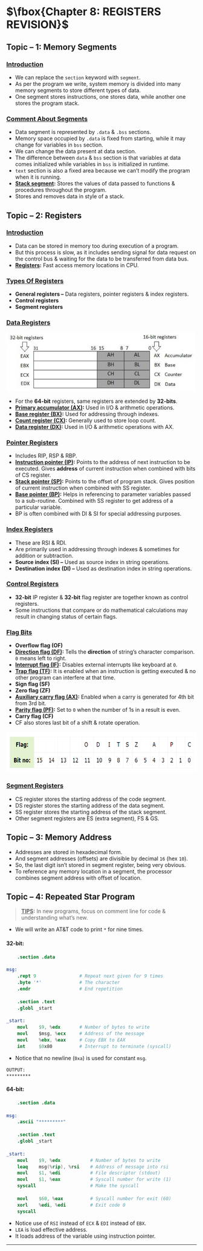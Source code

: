 # $\fbox{Chapter 8: REGISTERS REVISION}$





## **Topic – 1: Memory Segments**

### <u>Introduction</u>

- We can replace the `section` keyword with `segment`.
- As per the program we write, system memory is divided into many memory segments to store different types of data.
- One segment stores instructions, one stores data, while another one stores the program stack.


### <u>Comment About Segments</u>

- Data segment is represented by `.data` & `.bss` sections.
- Memory space occupied by `.data` is fixed from starting, while it may change for variables in `bss` section.
- We can change the data present at data section.
- The difference between `data` & `bss` section is that variables at data comes initialized while variables in `bss` is initialized in runtime.
- `text` section is also a fixed area because we can’t modify the program when it is running.
- **<u>Stack segment</u>:** Stores the values of data passed to functions & procedures throughout the program.
- Stores and removes data in style of a stack.



## **Topic – 2: Registers**

### <u>Introduction</u>

- Data can be stored in memory too during execution of a program.
- But this process is slow, as it includes sending signal for data request on the control bus & waiting for the data to be transferred from data bus.
- **<u>Registers</u>:** Fast access memory locations in CPU.


### <u>Types Of Registers</u>

- **General registers –** Data registers, pointer registers & index registers.
- **Control registers**
- **Segment registers**


### <u>Data Registers</u>

<img src="./media/image18.png" style="width:5.2073in;height:1.62in" />

- For the **64-bit** registers, same registers are extended by **32-bits**.
- **<u>Primary accumulator (AX)</u>:** Used in I/O & arithmetic operations.
- **<u>Base register (BX)</u>:** Used for addressing through indexes.
- **<u>Count register (CX)</u>:** Generally used to store loop count.
- **<u>Data register (DX)</u>:** Used in I/O & arithmetic operations with AX.


### <u>Pointer Registers</u>

- Includes RIP, RSP & RBP.
- **<u>Instruction pointer (IP)</u>:** Points to the address of next instruction to be executed. Gives **address** of current instruction when combined with bits of CS register.
- **<u>Stack pointer (SP)</u>:** Points to the offset of program stack. Gives position of current instruction when combined with SS register.
- **<u>Base pointer (BP)</u>:** Helps in referencing to parameter variables passed to a sub-routine. Combined with SS register to get address of a particular variable.
- BP is often combined with DI & SI for special addressing purposes.


### <u>Index Registers</u>

- These are RSI & RDI.
- Are primarily used in addressing through indexes & sometimes for addition or subtraction.
- **Source index (SI) –** Used as source index in string operations.
- **Destination index (DI) –** Used as destination index in string operations.


### <u>Control Registers</u>

- **32-bit** IP register & **32-bit** flag register are together known as control registers.
- Some instructions that compare or do mathematical calculations may result in changing status of certain flags.


### <u>Flag Bits</u>

- **Overflow flag (OF)**
- **<u>Direction flag (DF)</u>:** Tells the **direction** of string’s character comparison. `0` means left to right.
- **<u>Interrupt flag (IF)</u>:** Disables external interrupts like keyboard at `0`.
- **<u>Trap flag (TF)</u>:** It is enabled when an instruction is getting executed & no other program can interfere at that time.
- **Sign flag (SF)**
- **Zero flag (ZF)**
- **<u>Auxiliary carry flag (AX)</u>:** Enabled when a carry is generated for 4th bit from 3rd bit.
- **<u>Parity flag (PF)</u>:** Set to `0` when the number of 1s in a result is even.
- **Carry flag (CF)**
- CF also stores last bit of a shift & rotate operation.

<img src="./media/image19.png"
style="width:5.68675in;height:1.12748in" />


### <u>Segment Registers</u>

- CS register stores the starting address of the code segment.
- DS register stores the starting address of the data segment.
- SS register stores the starting address of the stack segment.
- Other segment registers are ES (extra segment), FS & GS.



## **Topic – 3: Memory Address**

- Addresses are stored in hexadecimal form.
- And segment addresses (offsets) are divisible by decimal `16` (hex `10`).
- So, the last digit isn’t stored in segment register, being very obvious.
- To reference any memory location in a segment, the processor combines segment address with offset of location.



## **Topic – 4: Repeated Star Program**

>**<u>TIPS</u>:**
>In new programs, focus on comment line for code & understanding what’s new.

- We will write an AT&T code to print `*` for nine times.

#### 32-bit:

```s
    .section .data

msg:
    .rept 9                # Repeat next given for 9 times
    .byte '*'              # The character
    .endr                  # End repetition

    .section .text
    .globl _start

_start:
    movl    $9, %edx       # Number of bytes to write
    movl    $msg, %ecx     # Address of the message
    movl    %ebx, %eax     # Copy EBX to EAX
    int     $0x80          # Interrupt to terminate (syscall)
```

- Notice that no newline (`0xa`) is used for constant `msg`.

```
OUTPUT:
*********
```

#### 64-bit:

```s
    .section .data

msg:
    .ascii "*********"

    .section .text
    .globl _start

_start:
    movl    $9, %edx           # Number of bytes to write
    leaq    msg(%rip), %rsi    # Address of message into rsi
    movl    $1, %edi           # File descriptor (stdout)
    movl    $1, %eax           # Syscall number for write (1)
    syscall                    # Make the syscall

    movl    $60, %eax          # Syscall number for exit (60)
    xorl    %edi, %edi         # Exit code 0
    syscall
```

- Notice use of `RSI` instead of `ECX` & `EDI` instead of `EBX`.
- `LEA` is load effective address.
- It loads address of the variable using instruction pointer.

---
